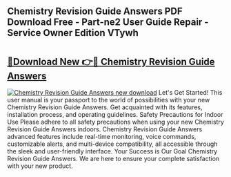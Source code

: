 ## Chemistry Revision Guide Answers PDF Download Free - Part-ne2 User Guide Repair - Service Owner Edition VTywh

# <h2><a href="http://bc75197.oget.top/?id=Chemistry+Revision+Guide+Answers">🔗Download New 👉🔴 Chemistry Revision Guide Answers</a></h2>

[![Chemistry Revision Guide Answers new download](https://i.imgur.com/5g1atiW.png)](http://bc75197.oget.top/?id=Chemistry+Revision+Guide+Answers)
Let's Get Started! This user manual is your passport to the world of possibilities with your new Chemistry Revision Guide Answers. Get acquainted with its features, installation process, and operating guidelines. Safety Precautions for Indoor Use Please adhere to all safety precautions when using your new Chemistry Revision Guide Answers indoors. Chemistry Revision Guide Answers advanced features include real-time monitoring, voice commands, customizable alerts, and multi-device compatibility, all accessible through the sleek and user-friendly interface. Your Success is Our Goal Chemistry Revision Guide Answers. We are here to ensure your complete satisfaction with your new product.
